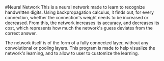 #Neural Network
This is a neural network made to learn to recognize handwritten digits.
Using backpropagation calculus, it finds out, for every connection, whether the connection's weight needs to be increased or decreased.
From this, the network increases its accuracy, and decreases its cost, which represents how much the network's guess deviates from the correct answer.

The network itself is of the form of a fully connected layer, without any convolutional or pooling layers.
This program is made to help visualize the network's learning, and to allow to user to customize the learning.